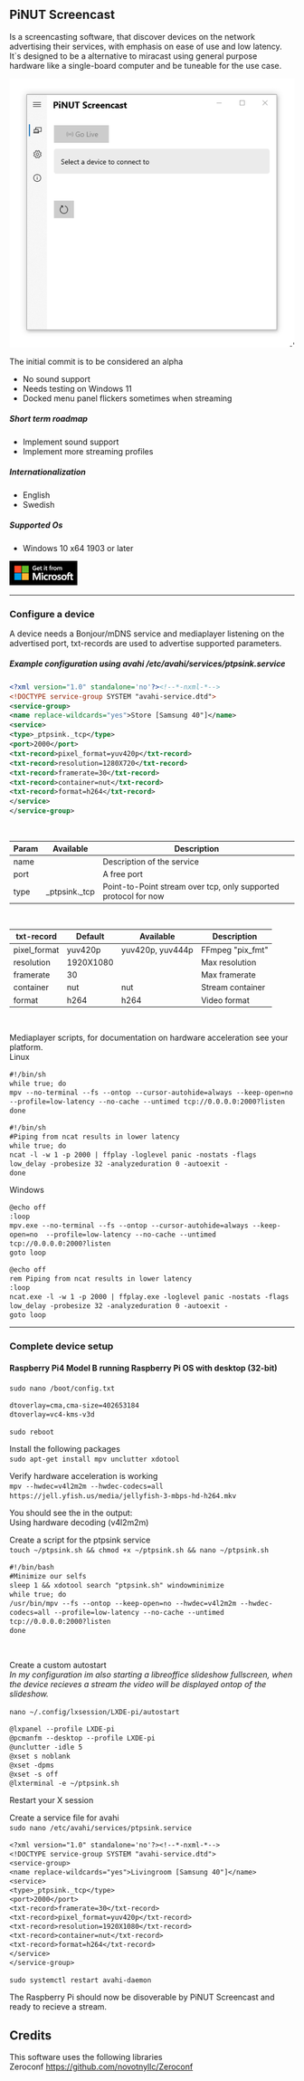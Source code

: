 ## PiNUT Screencast
Is a screencasting software, that discover devices on the network advertising their services, with emphasis on ease of use and low latency.  
It`s designed to be a alternative to miracast using general purpose hardware like a single-board computer and be tuneable for the use case.

![](Docs/connect.gif)

The initial commit is to be considered an alpha
* No sound support
* Needs testing on Windows 11
* Docked menu panel flickers sometimes when streaming

##### Short term roadmap  
* Implement sound support
* Implement more streaming profiles

##### Internationalization
* English
* Swedish

##### Supported Os
* Windows 10 x64 1903 or later

[![N|Solid](Docs/ms-store-small.png)](https://www.microsoft.com/store/apps/9P5H0TKQTMTS)

------------

### Configure a device
A device needs a Bonjour/mDNS service and mediaplayer listening on the advertised port, txt-records are used to advertise supported parameters.

##### Example configuration using avahi /etc/avahi/services/ptpsink.service
```xml
<?xml version="1.0" standalone='no'?><!--*-nxml-*-->
<!DOCTYPE service-group SYSTEM "avahi-service.dtd">
<service-group>
<name replace-wildcards="yes">Store [Samsung 40"]</name>
<service>
<type>_ptpsink._tcp</type>
<port>2000</port>
<txt-record>pixel_format=yuv420p</txt-record>
<txt-record>resolution=1280X720</txt-record>
<txt-record>framerate=30</txt-record>
<txt-record>container=nut</txt-record>
<txt-record>format=h264</txt-record>
</service>
</service-group>
```
<br/>

| Param | Available         | Description                                                     | 
| ------- | --------------- | --------------------------------------------------------------- |
| name    |                 | Description of the service                                      |
| port    |                 | A free port                                                     |
| type    | _ptpsink._tcp   | Point-to-Point stream over tcp, only supported protocol for now |


<br/>

| txt-record   | Default       | Available        | Description      |
| -------------| ------------- | ---------------- | ---------------- |
| pixel_format | yuv420p       | yuv420p, yuv444p | FFmpeg "pix_fmt" |
| resolution   | 1920X1080     |                  | Max resolution   |
| framerate    | 30            |                  | Max framerate    |
| container    | nut           | nut              | Stream container |
| format       | h264          | h264             | Video format     |

<br/>

Mediaplayer scripts, for documentation on hardware acceleration see your platform.  
Linux
```shell
#!/bin/sh
while true; do
mpv --no-terminal --fs --ontop --cursor-autohide=always --keep-open=no  --profile=low-latency --no-cache --untimed tcp://0.0.0.0:2000?listen
done
```
```shell
#!/bin/sh
#Piping from ncat results in lower latency
while true; do
ncat -l -w 1 -p 2000 | ffplay -loglevel panic -nostats -flags low_delay -probesize 32 -analyzeduration 0 -autoexit -
done
```
Windows
```shell
@echo off
:loop
mpv.exe --no-terminal --fs --ontop --cursor-autohide=always --keep-open=no  --profile=low-latency --no-cache --untimed tcp://0.0.0.0:2000?listen
goto loop
```
```shell
@echo off
rem Piping from ncat results in lower latency
:loop
ncat.exe -l -w 1 -p 2000 | ffplay.exe -loglevel panic -nostats -flags low_delay -probesize 32 -analyzeduration 0 -autoexit -
goto loop
```

------------

### Complete device setup

#### Raspberry Pi4 Model B running Raspberry Pi OS with desktop (32-bit)
`sudo nano /boot/config.txt`
```shell
dtoverlay=cma,cma-size=402653184
dtoverlay=vc4-kms-v3d
```
`sudo reboot`

Install the following packages  
`sudo apt-get install mpv unclutter xdotool`

Verify hardware acceleration is working  
`mpv --hwdec=v4l2m2m --hwdec-codecs=all https://jell.yfish.us/media/jellyfish-3-mbps-hd-h264.mkv`

You should see the in the output:  
Using hardware decoding (v4l2m2m)

Create a script for the ptpsink service  
`touch ~/ptpsink.sh && chmod +x ~/ptpsink.sh && nano ~/ptpsink.sh`
```shell
#!/bin/bash
#Minimize our selfs
sleep 1 && xdotool search "ptpsink.sh" windowminimize
while true; do
/usr/bin/mpv --fs --ontop --keep-open=no --hwdec=v4l2m2m --hwdec-codecs=all --profile=low-latency --no-cache --untimed tcp://0.0.0.0:2000?listen
done
```
<br/>

Create a custom autostart  
<i>In my configuration im also starting a libreoffice slideshow fullscreen, when the device recieves a stream the video will be displayed ontop of the slideshow.</i>

`nano ~/.config/lxsession/LXDE-pi/autostart`

```shell
@lxpanel --profile LXDE-pi
@pcmanfm --desktop --profile LXDE-pi
@unclutter -idle 5
@xset s noblank
@xset -dpms
@xset -s off
@lxterminal -e ~/ptpsink.sh
```
Restart your X session

Create a service file for avahi  
`sudo nano /etc/avahi/services/ptpsink.service`
```shell
<?xml version="1.0" standalone='no'?><!--*-nxml-*-->
<!DOCTYPE service-group SYSTEM "avahi-service.dtd">
<service-group>
<name replace-wildcards="yes">Livingroom [Samsung 40"]</name>
<service>
<type>_ptpsink._tcp</type>
<port>2000</port>
<txt-record>framerate=30</txt-record>
<txt-record>pixel_format=yuv420p</txt-record>
<txt-record>resolution=1920X1080</txt-record>
<txt-record>container=nut</txt-record>
<txt-record>format=h264</txt-record>
</service>
</service-group>
```

`sudo systemctl restart avahi-daemon`

The Raspberry Pi should now be disoverable by PiNUT Screencast and ready to recieve a stream.

Credits
------------
This software uses the following libraries  
Zeroconf https://github.com/novotnyllc/Zeroconf

